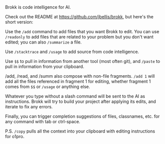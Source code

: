 Brokk is code intelligence for AI.

Check out the README at https://github.com/jbellis/brokk, but
here's the short version:

Use the `/add` command to add files that you want Brokk to edit. You can
use `/readonly` to add files that are related to your problem but you don't
want edited; you can also `/summarize` a file.

Use `/stacktrace` and `/usage` to add source from code intelligence.

Use `$$` to pull in information from another tool (most often git), and
`/paste` to pull in information from your clipboard.

/add, /read, and /summ also compose with non-file fragments. `/add 1`
will add all the files referenced in fragment 1 for editing, whether
fragment 1 comes from `$$` or `/usage` or anything else.

Whatever you type without a slash command will be sent to the AI as
instructions. Brokk will try to build your project after applying its
edits, and iterate to fix any errors.

Finally, you can trigger completion suggestions of files, classnames,
etc. for any command with tab or ctrl-space.

P.S. `/copy` pulls all the context into your clipboard with editing
instructions for o1pro.

